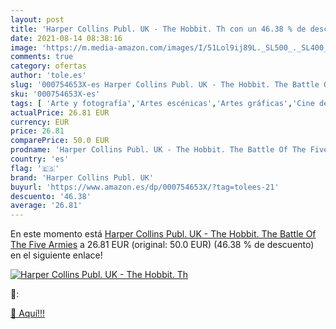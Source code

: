 ```yaml
---
layout: post
title: 'Harper Collins Publ. UK - The Hobbit. Th con un 46.38 % de descuento'
date: 2021-08-14 08:38:16
image: 'https://m.media-amazon.com/images/I/51Lol9ij89L._SL500_._SL400_.jpg'
comments: true
category: ofertas
author: 'tole.es'
slug: '000754653X-es Harper Collins Publ. UK - The Hobbit. The Battle Of The...'
sku: '000754653X-es'
tags: [ 'Arte y fotografía','Artes escénicas','Artes gráficas','Cine de género','Diseño gráfico comercial','Diseño y moda','Fantasía','Fantasía y ciencia ficción','Ficción basada en TV, cine y videojuegos','Ficción por género','Historia, teoría y crítica literaria','Libros','Literatura y ficción','Películas','Producción cinematografía y tecnología','Producción de películas y tecnología','harper collins publ. uk', ]
actualPrice: 26.81 EUR
currency: EUR
price: 26.81
comparePrice: 50.0 EUR
prodname: 'Harper Collins Publ. UK - The Hobbit. The Battle Of The Five Armies'
country: 'es'
flag: '🇪🇸'
brand: 'Harper Collins Publ. UK'
buyurl: 'https://www.amazon.es/dp/000754653X/?tag=tolees-21'
descuento: '46.38'
average: '26.81'
---
```


En este momento está [Harper Collins Publ. UK - The Hobbit. The Battle Of The Five Armies](https://www.amazon.es/dp/000754653X/?tag=tolees-21) a 26.81 EUR (original: 50.0 EUR) (46.38 %  de descuento) en el siguiente enlace!

[![Harper Collins Publ. UK - The Hobbit. Th](https://m.media-amazon.com/images/I/51Lol9ij89L._SL500_._SL400_.jpg)](https://www.amazon.es/dp/000754653X/?tag=tolees-21)

🔎:


[🛒 Aquí!!!](https://www.amazon.es/dp/000754653X/?tag=tolees-21)

